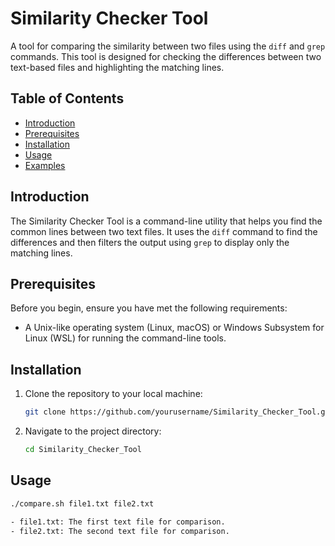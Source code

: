 # Similarity Checker Tool

A tool for comparing the similarity between two files using the `diff` and `grep` commands. This tool is designed for checking the differences between two text-based files and highlighting the matching lines.

## Table of Contents

- [Introduction](#introduction)
- [Prerequisites](#prerequisites)
- [Installation](#installation)
- [Usage](#usage)
- [Examples](#examples)

## Introduction

The Similarity Checker Tool is a command-line utility that helps you find the common lines between two text files. It uses the `diff` command to find the differences and then filters the output using `grep` to display only the matching lines.

## Prerequisites

Before you begin, ensure you have met the following requirements:

- A Unix-like operating system (Linux, macOS) or Windows Subsystem for Linux (WSL) for running the command-line tools.

## Installation

1. Clone the repository to your local machine:

   ```bash
   git clone https://github.com/yourusername/Similarity_Checker_Tool.git

2. Navigate to the project directory:

   ```bash
   cd Similarity_Checker_Tool

## Usage
   ```bash
./compare.sh file1.txt file2.txt

- file1.txt: The first text file for comparison.
- file2.txt: The second text file for comparison.
